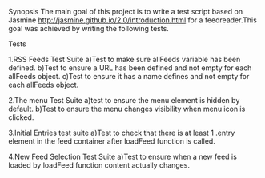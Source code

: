 
Synopsis
The main goal of this project is to write a test script based on Jasmine http://jasmine.github.io/2.0/introduction.html for a feedreader.This goal was achieved by writing the following tests.

Tests

1.RSS Feeds Test Suite
  a)Test to make sure allFeeds variable has been defined.
  b)Test to ensure a URL has been defined and not empty for each allFeeds object.
  c)Test to ensure it has a name defines and not empty for each allFeeds object.

 2.The menu Test Suite
   a)test to ensure the menu element is hidden by default.
   b)Test to ensure the menu changes visibility when menu icon is clicked.

 3.Initial Entries test suite
   a)Test to check that there is at least 1 .entry element in the feed container after loadFeed function is called.

 4.New Feed Selection Test Suite
  a)Test to ensure when a new feed is loaded by loadFeed function content actually changes.
